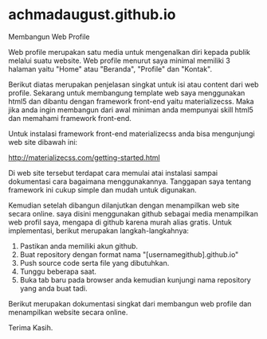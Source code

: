 # achmadaugust.github.io

Membangun Web Profile

Web profile merupakan satu media untuk mengenalkan diri kepada publik melalui suatu website. Web profile menurut saya minimal memiliki 3 halaman yaitu "Home" atau "Beranda", "Profile" dan "Kontak".

Berikut diatas merupakan penjelasan singkat untuk isi atau content dari web profile.
Sekarang untuk membangung template web saya menggunakan html5 dan dibantu dengan framework front-end yaitu materializecss. Maka jika anda ingin membangun dari awal miniman anda mempunyai skill html5 dan memahami framework front-end.

Untuk instalasi framework front-end materializecss anda bisa mengunjungi web site dibawah ini:

http://materializecss.com/getting-started.html

Di web site tersebut terdapat cara memulai atai instalasi sampai dokumentasi cara bagaimana menggunakannya.
Tanggapan saya tentang framework ini cukup simple dan mudah untuk digunakan.

Kemudian setelah dibangun dilanjutkan dengan menampilkan web site secara online. saya disini menggunakan github sebagai media menampilkan web profil saya, mengapa di github karena murah alias gratis. Untuk implementasi, berikut merupakan langkah-langkahnya:

1. Pastikan anda memiliki akun github.
2. Buat repository dengan format nama "[usernamegithub].github.io"
3. Push source code serta file yang dibutuhkan.
4. Tunggu beberapa saat.
5. Buka tab baru pada browser anda kemudian kunjungi nama repository yang anda buat tadi.

Berikut merupakan dokumentasi singkat dari membangun web profile dan menampilkan website secara online.

Terima Kasih.

